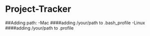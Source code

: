 # Project-Tracker
##Adding path:
-Mac
####adding /your/path to .bash_profile
-Linux
####adding /your/path to .profile
